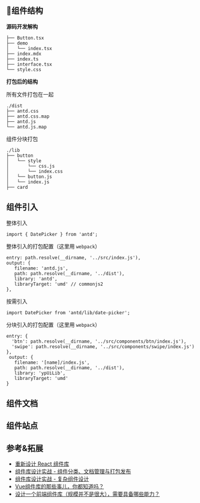 ## 组件结构

**源码开发解构**
```
├── Button.tsx
├── demo
│   └── index.tsx
├── index.mdx
├── index.ts
├── interface.tsx
└── style.css
```

**打包后的结构**

所有文件打包在一起
```
./dist
├── antd.css
├── antd.css.map
├── antd.js
└── antd.js.map
```

组件分块打包
```
./lib
├── button
│   └── style
│       └── css.js
│       └── index.css
│   └── button.js
│   └── index.js
├── card
```


## 组件引入

整体引入
```
import { DatePicker } from 'antd';
```

整体引入的打包配置（这里用 `webpack`）
```
entry: path.resolve(__dirname, '../src/index.js'),
output: {
   filename: 'antd.js',
   path: path.resolve(__dirname, '../dist'),
   library: 'antd',
   libraryTarget: 'umd' // commonjs2
},
```

按需引入
```
import DatePicker from 'antd/lib/date-picker';
```

分块引入的打包配置（这里用 `webpack`）
```
entry: {
  'btn': path.resolve(__dirname, '../src/components/btn/index.js'),
  'swipe': path.resolve(__dirname, '../src/components/swipe/index.js')
},
 output: {
   filename: '[name]/index.js',
   path: path.resolve(__dirname, '../dist'),
   library: 'ypUiLib',
   libraryTarget: 'umd'
}
```

## 组件文档



## 组件站点


## 参考&拓展
- [重新设计 React 组件库](https://github.com/AlanWei/blog/issues/1)
- [组件库设计实战 - 组件分类、文档管理与打包发布](https://github.com/AlanWei/blog/issues/2)
- [组件库设计实战 - 复杂组件设计](https://github.com/AlanWei/blog/issues/4)
- [Vue组件库的那些事儿，你都知道吗？](https://zhuanlan.zhihu.com/p/29311488)
- [设计一个前端组件库（规模并不是很大），需要具备哪些能力？](https://www.zhihu.com/question/266745124/answer/322998960)



